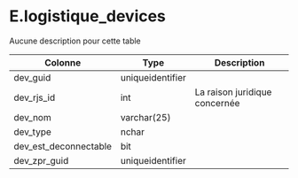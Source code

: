 # E.logistique_devices

Aucune description pour cette table

Colonne|Type|Description
---|---|---
dev_guid|uniqueidentifier|
dev_rjs_id|int|La raison juridique concernée 
dev_nom|varchar(25)|
dev_type|nchar|
dev_est_deconnectable|bit|
dev_zpr_guid|uniqueidentifier|

